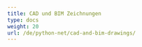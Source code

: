 ```yaml
---
title: CAD und BIM Zeichnungen
type: docs
weight: 20
url: /de/python-net/cad-and-bim-drawings/
---
```

